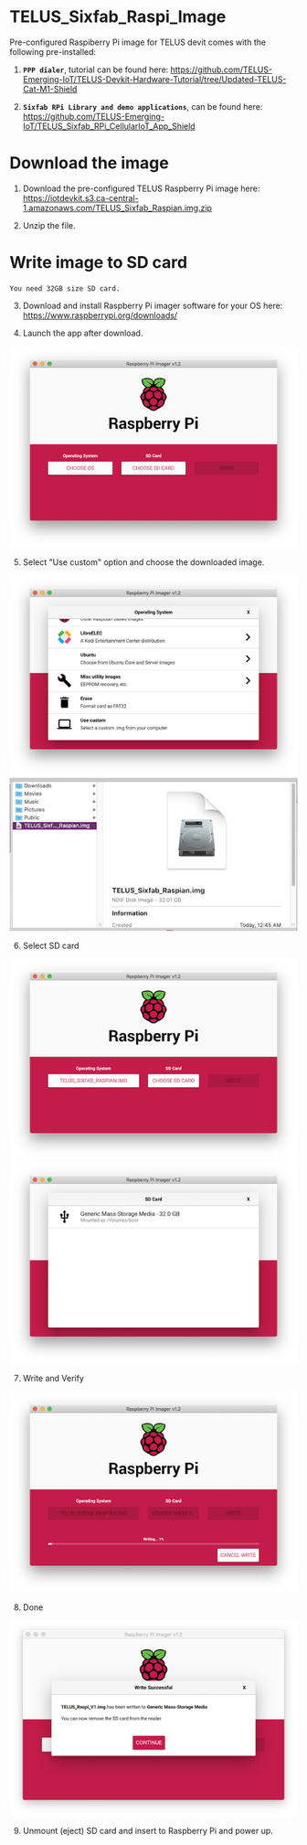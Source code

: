 # TELUS_Sixfab_Raspi_Image
Pre-configured Raspiberry Pi image for TELUS devit comes with the following pre-installed:

1. **`PPP dialer`**, tutorial can be found here: https://github.com/TELUS-Emerging-IoT/TELUS-Devkit-Hardware-Tutorial/tree/Updated-TELUS-Cat-M1-Shield

2. **`Sixfab RPi Library and demo applications`**, can be found here: https://github.com/TELUS-Emerging-IoT/TELUS_Sixfab_RPi_CellularIoT_App_Shield 

# Download the image

1. Download the pre-configured TELUS Raspberry Pi image here: https://iotdevkit.s3.ca-central-1.amazonaws.com/TELUS_Sixfab_Raspian.img.zip

2. Unzip the file.

# Write image to SD card

`You need 32GB size SD card.`

3. Download and install Raspberry Pi imager software for your OS here: https://www.raspberrypi.org/downloads/

4. Launch the app after download.

![Alt_text](images/Step_1_640x640.png)

5. Select "Use custom" option and choose the downloaded image.

![Alt_text](images/Step_2_640x640.png)
![Alt_text](images/Step_3_640x640.png)

6. Select SD card

![Alt_text](images/Step_4_640x640.png)
![Alt_text](images/Step_5_640x640.png)

7. Write and Verify

![Alt_text](images/Step_6_640x640.png)

8. Done

![Alt_text](images/Step_8_640x640.png)

9. Unmount (eject) SD card and insert to Raspberry Pi and power up.
